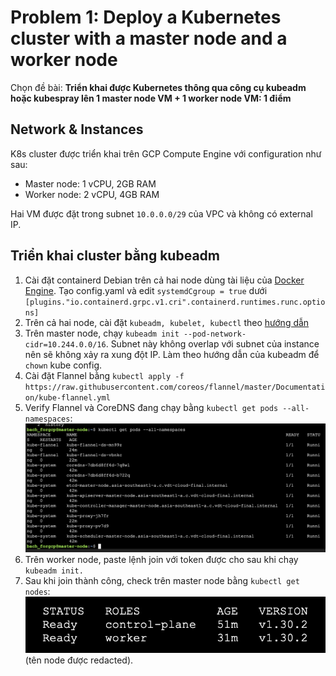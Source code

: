 # Problem 1: Deploy a Kubernetes cluster with a master node and a worker node

Chọn đề bài: **Triển khai được Kubernetes thông qua công cụ kubeadm hoặc kubespray lên 1 master node VM + 1 worker node VM: 1 điểm**

## Network & Instances

K8s cluster được triển khai trên GCP Compute Engine với configuration như sau:

- Master node: 1 vCPU, 2GB RAM
- Worker node: 2 vCPU, 4GB RAM

Hai VM được đặt trong subnet `10.0.0.0/29` của VPC và không có external IP.

## Triển khai cluster bằng kubeadm

1. Cài đặt containerd  Debian trên cả hai node dùng tài liệu của [Docker Engine](https://github.com/containerd/containerd/blob/main/docs/man/containerd-config.toml.5.md). Tạo config.yaml và edit `systemdCgroup = true` dưới `[plugins."io.containerd.grpc.v1.cri".containerd.runtimes.runc.options]`
2. Trên cả hai node, cài đặt `kubeadm, kubelet, kubectl` theo [hướng dẫn](https://kubernetes.io/docs/setup/production-environment/tools/kubeadm/install-kubeadm/)
3. Trên master node, chạy `kubeadm init --pod-network-cidr=10.244.0.0/16`. Subnet này không overlap với subnet của instance nên sẽ không xảy ra xung đột IP. Làm theo hướng dẫn của kubeadm để `chown` kube config.
4. Cài đặt Flannel bằng `kubectl apply -f https://raw.githubusercontent.com/coreos/flannel/master/Documentation/kube-flannel.yml`
5. Verify Flannel và CoreDNS đang chạy bằng `kubectl get pods --all-namespaces`:
![alt text](../img/image.png)
6. Trên worker node, paste lệnh join với token được cho sau khi chạy `kubeadm init.`
7. Sau khi join thành công, check trên master node bằng `kubectl get nodes`:
![alt text](../img/get-nodes.png)
(tên node được redacted).
